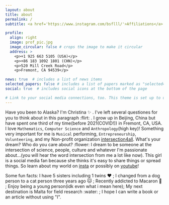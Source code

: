 ```yaml
---
layout: about
title: about
permalink: /
subtitle: <a href='https://www.instagram.com/bsflll/'>Affiliations</a>. Beijing/Fremont. Find your Intersection!

profile:
  align: right
  image: prof_pic.jpg
  image_circular: false # crops the image to make it circular
  address: >
    <p>+1 925 663 5105 (USA)</p>
    <p>+86 183 1092 1801 (CHN)</p>
    <p>520 Mill Creek Road</p>
    <p>Fremont, CA 94539</p> 

news: true  # includes a list of news items
selected_papers: false # includes a list of papers marked as "selected={true}"
social: true  # includes social icons at the bottom of the page 

# Link to your social media connections, too. This theme is set up to use [Font Awesome icons](http://fortawesome.github.io/Font-Awesome/) and [Academicons](https://jpswalsh.github.io/academicons/), like the ones below. Add your Facebook, Twitter, LinkedIn, Google Scholar, or just disable all of them.
---
```


Have you been to Alaska? I'm Christina :sparkles: . I've left several questiones for you to think about in this paragraph :flirt: . I grow up in Beijing, China but have spent one third of my time(before 2021(COVID!)) in Fremont, CA, USA. I love `Mathematics`, `Computer Science` and `Anthropology`(high key)! Something very important for me is `Musical` performing, `Entrepreneurship`, `Volunteering`, and my Non-profit organization [intersection4all](https://www.instagram.com/intersection4all/). What's your dream? Who do you care about? :flower: I dream to be someone at the intersection of science, people, culture and whatever I'm passionate about...(you will hear the word intersection from me a lot like now). This girl is a social media fan because she thinks it's easy to share things or spread things. So learn about my world on [insta](https://www.instagram.com/bsflll/) or possibly on [youtube](https://www.youtube.com/channel/UCiBODtJg9TkggMlI0O8_Jow)! 


Some fun facts: I have 5 sisters including 1 twins :heart: ; I changed from a dog person to a cat person three years ago :cat: ; Recently addicted to Macaron :cake: ; Enjoy being a young person(idk even what i mean here); My next destination is Malta for field research :water: ; I hope I can write a book or an article without using "I". 


